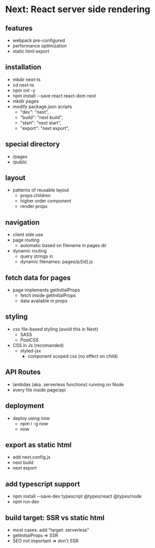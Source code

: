# Next: React server side rendering

## features
- webpack pre-configured
- performance optimization
- static html export

## installation
- mkdir next-ts
- cd next-ts
- npm init -y
- npm install --save react react-dom next
- mkdir pages
- modify package.json scripts
  - "dev": "next",
  - "build": "next build",
  - "start": "next start",
  - "export": "next export",

## special directory
- /pages
- /public

## layout
- patterns of reusable layout
  - props.children
  - higher order component
  - render props

## navigation
- client side use <Link>
- page routing
  - automatic based on filename in pages dir
- dynamic routing
  - query strings in <Link>
  - dynamic filenames: pages/p/[id].js

## fetch data for pages
- page implements getInitialProps
  - fetch inside getInitialProps
  - data available in props

## styling
- css file-based styling (avoid this in Next)
  - SASS
  - PostCSS
- CSS in Js (recomanded)
  - styled-jsx
    - component scoped css (no effect on child)

## API Routes
- lambdas (aka. serverless functions) running on Node
- every file inside page/api

## deployment
- deploy using now
  - npm i -g now
  - now

## export as static html
- add next.config.js
- next build
- next export

## add typescript support
- npm install --save-dev typescript @types/react @types/node
- npm run dev

## build target: SSR vs static html
- most cases. add "target: serverless"
- getInitialProps => SSR
- SEO not important => don't SSR

